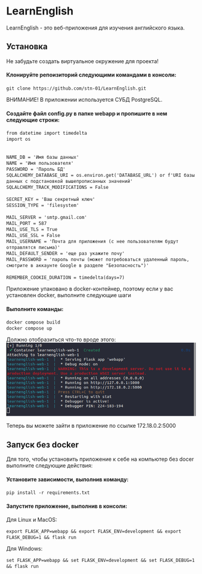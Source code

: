 # LearnEnglish

LearnEnglish - это веб-приложения для изучения английского языка.

## Установка
Не забудьте создать виртуальное окружение для проекта!
#### Клонируйте репоизиторий следующими командами в консоли:
```
git clone https://github.com/stn-01/LearnEnglish.git
```
ВНИМАНИЕ! В приложении используется СУБД PostgreSQL.

#### Создайте файл config.py в папке webapp и пропишите в нем следующие строки:
```
from datetime import timedelta
import os


NAME_DB = 'Имя базы данных'
NAME = 'Имя пользователя'
PASSWORD = 'Пароль БД'
SQLALCHEMY_DATABASE_URI = os.environ.get('DATABASE_URL') or f'URI базы данных с подстановкой вышепрописанных значений'
SQLALCHEMY_TRACK_MODIFICATIONS = False

SECRET_KEY = 'Ваш секретный ключ'
SESSION_TYPE = 'filesystem'

MAIL_SERVER = 'smtp.gmail.com'
MAIL_PORT = 587
MAIL_USE_TLS = True
MAIL_USE_SSL = False
MAIL_USERNAME = 'Почта для приложения (с нее пользователям будут отправлятся письма)'
MAIL_DEFAULT_SENDER = 'еще раз укажите почу'
MAIL_PASSWORD = 'пароль почты (может потребоваться удаленный пароль, смотрите в аккаунте Google в разделе "Безопасность")'

REMEMBER_COOKIE_DURATION = timedelta(days=7)
```

Приложение упаковано в docker-контейнер, поэтому если у вас установлен docker, выполните следующие шаги

#### Выполните команды:
```
docker compose build
docker compose up
```
Должно отобразиться что-то вроде этого:
![Запуск через докер](/readme_screen.jpg)

Теперь вы можете зайти в приложение по ссылке 172.18.0.2:5000

## Запуск без docker
Для того, чтобы установить приложение к себе на компьютер без docer выполните следующие действия:
#### Установите зависимости, выполнив команду:
```
pip install -r requirements.txt
```
#### Запустите приложение, выполнив в консоли:
Для Linux и MacOS:
```
export FLASK_APP=webapp && export FLASK_ENV=development && export FLASK_DEBUG=1 && flask run

```
Для Windows:
```
set FLASK_APP=webapp && set FLASK_ENV=development && set FLASK_DEBUG=1 && flask run

```